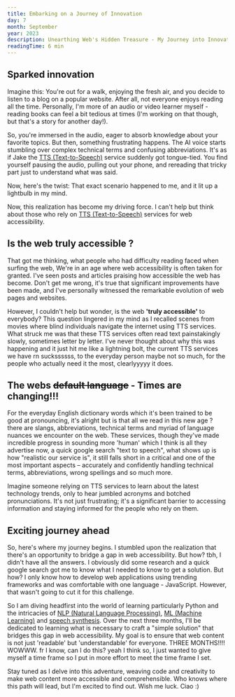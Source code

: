 ```yaml
---
title: Embarking on a Journey of Innovation
day: 7
month: September
year: 2023
description: Unearthing Web's Hidden Treasure - My Journey into Innovation
readingTime: 6 min
---
```


## **Sparked innovation**

Imagine this: You're out for a walk, enjoying the fresh air, and you decide to listen to a blog on a popular website. After all, not everyone enjoys reading all the time. Personally, I'm more of an audio or video learner myself - reading books can feel a bit tedious at times (I'm working on that though, but that's a story for another day!).

So, you're immersed in the audio, eager to absorb knowledge about your favorite topics. But then, something frustrating happens. The AI voice starts stumbling over complex technical terms and confusing abbreviations. It's as if Jake the [TTS (Text-to-Speech)](https://simple.wikipedia.org/wiki/Text_to_Speech) service suddenly got tongue-tied. You find yourself pausing the audio, pulling out your phone, and rereading that tricky part just to understand what was said.

Now, here's the twist: That exact scenario happened to me, and it lit up a lightbulb in my mind.

Now, this realization has become my driving force. I can't help but think about those who rely on [TTS (Text-to-Speech)](https://simple.wikipedia.org/wiki/Text_to_Speech) services for web accessibility.

## **Is the web truly accessible ?**

That got me thinking, what people who had difficulty reading faced when surfing the web, We're in an age where web accessibility is often taken for granted. I've seen posts and articles praising how accessible the web has become. Don't get me wrong, it's true that significant improvements have been made, and I've personally witnessed the remarkable evolution of web pages and websites.

However, I couldn't help but wonder, is the web **'truly accessible'** to everybody? This question lingered in my mind as I recalled scenes from movies where blind individuals navigate the internet using TTS services. What struck me was that these TTS services often read text painstakingly slowly, sometimes letter by letter. I've never thought about why this was happening and it just hit me like a lightning bolt, the current TTS services we have rn suckssssss, to the everyday person maybe not so much, for the people who actually need it the most, clearlyyyyy it does.

## **The webs ~~default language~~ - Times are changing!!!**

For the everyday English dictionary words which it's been trained to be good at pronouncing, it's alright but is that all we read in this new age ? there are slangs, abbreviations, technical terms and myriad of language nuances we encounter on the web. These services, though they've made incredible progress in sounding more 'human' which I think is all they advertise now, a quick google search "text to speech", what shows up is how "realistic our service is", it still falls short in a critical and one of the most important aspects – accurately and confidently handling technical terms, abbreviations, wrong spellings and so much more.

Imagine someone relying on TTS services to learn about the latest technology trends, only to hear jumbled acronyms and botched pronunciations. It's not just frustrating; it's a significant barrier to accessing information and staying informed for the people who rely on them.

## **Exciting journey ahead**

So, here's where my journey begins. I stumbled upon the realization that there's an opportunity to bridge a gap in web accessibility. But how? tbh, I didn't have all the answers. I obviously did some research and a quick google search got me to know what I needed to know to get a solution. But how? I only know how to develop web applications using trending frameworks and was comfortable with one language - JavaScript. However, that wasn't going to cut it for this challenge.

So I am diving headfirst into the world of learning particularly Python and the intricacies of [NLP (Natural Language Processing)](https://en.wikipedia.org/wiki/Natural_language_processing), [ML (Machine Learning)](https://en.wikipedia.org/wiki/Machine_learning) and [speech synthesis](https://en.wikipedia.org/wiki/Speech_synthesis). Over the next three months, I'll be dedicated to learning what is necessary to craft a "simple solution" that bridges this gap in web accessibility. My goal is to ensure that web content is not just 'readable' but 'understandable' for everyone. THREE MONTHS!!!! WOWWW. fr I know, can I do this? yeah I think so, I just wanted to give myself a time frame so I put in more effort to meet the time frame I set.

Stay tuned as I delve into this adventure, weaving code and creativity to make web content more accessible and comprehensible. Who knows where this path will lead, but I'm excited to find out. Wish me luck. Ciao :)
